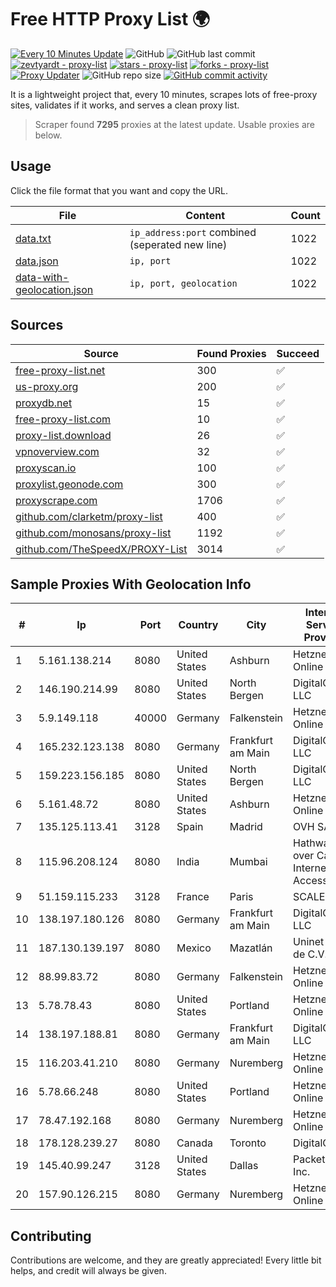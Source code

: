 
# Free HTTP Proxy List 🌍

[![Every 10 Minutes Update](https://github.com/mertguvencli/http-proxy-list/actions/workflows/main.yml/badge.svg?branch=main)](https://github.com/mertguvencli/http-proxy-list/actions/workflows/main.yml)
![GitHub](https://img.shields.io/github/license/mertguvencli/http-proxy-list)
![GitHub last commit](https://img.shields.io/github/last-commit/mertguvencli/http-proxy-list)
[![zevtyardt - proxy-list](https://img.shields.io/static/v1?label=zevtyardt&message=proxy-list&color=blue&logo=github)](https://github.com/zevtyardt/proxy-list "Go to GitHub repo")
[![stars - proxy-list](https://img.shields.io/github/stars/zevtyardt/proxy-list?style=social)](https://github.com/zevtyardt/proxy-list)
[![forks - proxy-list](https://img.shields.io/github/forks/zevtyardt/proxy-list?style=social)](https://github.com/zevtyardt/proxy-list)
[![Proxy Updater](https://github.com/zevtyardt/proxy-list/workflows/Proxy%20Updater/badge.svg)](https://github.com/zevtyardt/proxy-list/actions?query=workflow:"Proxy+Updater")
![GitHub repo size](https://img.shields.io/github/repo-size/zevtyardt/proxy-list)
[![GitHub commit activity](https://img.shields.io/github/commit-activity/m/zevtyardt/proxy-list?logo=commits)](https://github.com/zevtyardt/proxy-list/commits/main)

It is a lightweight project that, every 10 minutes, scrapes lots of free-proxy sites, validates if it works, and serves a clean proxy list.

> Scraper found **7295** proxies at the latest update. Usable proxies are below.

## Usage

Click the file format that you want and copy the URL.

|File|Content|Count|
|----|-------|-----|
|[data.txt](https://raw.githubusercontent.com/mertguvencli/http-proxy-list/main/proxy-list/data.txt)|`ip_address:port` combined (seperated new line)|1022|
|[data.json](https://raw.githubusercontent.com/mertguvencli/http-proxy-list/main/proxy-list/data.json)|`ip, port`|1022|
|[data-with-geolocation.json](https://raw.githubusercontent.com/mertguvencli/http-proxy-list/main/proxy-list/data-with-geolocation.json)|`ip, port, geolocation`|1022|

## Sources

|Source|Found Proxies|Succeed|
|------|-------------|-------|
|[free-proxy-list.net](https://free-proxy-list.net)|300|✅|
|[us-proxy.org](https://www.us-proxy.org)|200|✅|
|[proxydb.net](http://proxydb.net)|15|✅|
|[free-proxy-list.com](https://free-proxy-list.com/?page=&port=&type%5B%5D=http&type%5B%5D=https&up_time=0&search=Search)|10|✅|
|[proxy-list.download](https://www.proxy-list.download/HTTP)|26|✅|
|[vpnoverview.com](https://vpnoverview.com/privacy/anonymous-browsing/free-proxy-servers)|32|✅|
|[proxyscan.io](https://www.proxyscan.io)|100|✅|
|[proxylist.geonode.com](https://proxylist.geonode.com/api/proxy-list?limit=300&page=1&sort_by=lastChecked&sort_type=desc&protocols=http,https)|300|✅|
|[proxyscrape.com](https://api.proxyscrape.com/v2/?request=displayproxies&protocol=http&timeout=10000&country=all&ssl=all&anonymity=all)|1706|✅|
|[github.com/clarketm/proxy-list](https://raw.githubusercontent.com/clarketm/proxy-list/master/proxy-list-raw.txt)|400|✅|
|[github.com/monosans/proxy-list](https://raw.githubusercontent.com/monosans/proxy-list/main/proxies/http.txt)|1192|✅|
|[github.com/TheSpeedX/PROXY-List](https://raw.githubusercontent.com/TheSpeedX/PROXY-List/master/http.txt)|3014|✅|


## Sample Proxies With Geolocation Info

|#|Ip|Port|Country|City|Internet Service Provider|
|-|--|----|-------|----|-------------------------|
|1|5.161.138.214|8080|United States|Ashburn|Hetzner Online GmbH|
|2|146.190.214.99|8080|United States|North Bergen|DigitalOcean, LLC|
|3|5.9.149.118|40000|Germany|Falkenstein|Hetzner Online GmbH|
|4|165.232.123.138|8080|Germany|Frankfurt am Main|DigitalOcean, LLC|
|5|159.223.156.185|8080|United States|North Bergen|DigitalOcean, LLC|
|6|5.161.48.72|8080|United States|Ashburn|Hetzner Online GmbH|
|7|135.125.113.41|3128|Spain|Madrid|OVH SAS|
|8|115.96.208.124|8080|India|Mumbai|Hathway IP over Cable Internet Access|
|9|51.159.115.233|3128|France|Paris|SCALEWAY|
|10|138.197.180.126|8080|Germany|Frankfurt am Main|DigitalOcean, LLC|
|11|187.130.139.197|8080|Mexico|Mazatlán|Uninet S.A. de C.V.|
|12|88.99.83.72|8080|Germany|Falkenstein|Hetzner Online GmbH|
|13|5.78.78.43|8080|United States|Portland|Hetzner Online GmbH|
|14|138.197.188.81|8080|Germany|Frankfurt am Main|DigitalOcean, LLC|
|15|116.203.41.210|8080|Germany|Nuremberg|Hetzner Online GmbH|
|16|5.78.66.248|8080|United States|Portland|Hetzner Online GmbH|
|17|78.47.192.168|8080|Germany|Nuremberg|Hetzner Online GmbH|
|18|178.128.239.27|8080|Canada|Toronto|DigitalOcean|
|19|145.40.99.247|3128|United States|Dallas|Packet Host, Inc.|
|20|157.90.126.215|8080|Germany|Nuremberg|Hetzner Online GmbH|



## Contributing

Contributions are welcome, and they are greatly appreciated! Every
little bit helps, and credit will always be given.

